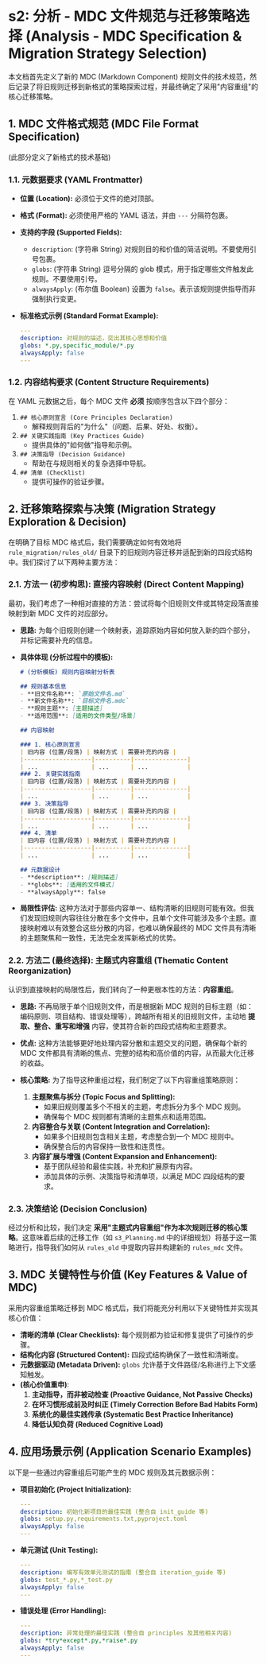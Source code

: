 # s2: 分析 - MDC 文件规范与迁移策略选择 (Analysis - MDC Specification & Migration Strategy Selection)

本文档首先定义了新的 MDC (Markdown Component) 规则文件的技术规范，然后记录了将旧规则迁移到新格式的策略探索过程，并最终确定了采用"内容重组"的核心迁移策略。

## 1. MDC 文件格式规范 (MDC File Format Specification)

(此部分定义了新格式的技术基础)

### 1.1. 元数据要求 (YAML Frontmatter)

*   **位置 (Location):** 必须位于文件的绝对顶部。
*   **格式 (Format):** 必须使用严格的 YAML 语法，并由 `---` 分隔符包裹。
*   **支持的字段 (Supported Fields):**
    *   `description`: (字符串 String) 对规则目的和价值的简洁说明。不要使用引号包裹。
    *   `globs`: (字符串 String) 逗号分隔的 glob 模式，用于指定哪些文件触发此规则。不要使用引号。
    *   `alwaysApply`: (布尔值 Boolean) 设置为 `false`。表示该规则提供指导而非强制执行变更。

*   **标准格式示例 (Standard Format Example):**

    ```yaml
    ---
    description: 对规则的描述，突出其核心思想和价值
    globs: *.py,specific_module/*.py
    alwaysApply: false
    ---
    ```

### 1.2. 内容结构要求 (Content Structure Requirements)

在 YAML 元数据之后，每个 MDC 文件 **必须** 按顺序包含以下四个部分：

1.  `## 核心原则宣言 (Core Principles Declaration)`
    *   解释规则背后的"为什么"（问题、后果、好处、权衡）。
2.  `## 关键实践指南 (Key Practices Guide)`
    *   提供具体的"如何做"指导和示例。
3.  `## 决策指导 (Decision Guidance)`
    *   帮助在与规则相关的复杂选择中导航。
4.  `## 清单 (Checklist)`
    *   提供可操作的验证步骤。

## 2. 迁移策略探索与决策 (Migration Strategy Exploration & Decision)

在明确了目标 MDC 格式后，我们需要确定如何有效地将 `rule_migration/rules_old/` 目录下的旧规则内容迁移并适配到新的四段式结构中。我们探讨了以下两种主要方法：

### 2.1. 方法一 (初步构思): 直接内容映射 (Direct Content Mapping)

最初，我们考虑了一种相对直接的方法：尝试将每个旧规则文件或其特定段落直接映射到新 MDC 文件的对应部分。

*   **思路:** 为每个旧规则创建一个映射表，追踪原始内容如何放入新的四个部分，并标记需要补充的信息。
*   **具体体现 (分析过程中的模板):**

    ```markdown
    # (分析模板) 规则内容映射分析表

    ## 规则基本信息
    - **旧文件名称**: `原始文件名.md`
    - **新文件名称**: `目标文件名.mdc`
    - **规则主题**: [主题描述]
    - **适用范围**: [适用的文件类型/场景]

    ## 内容映射

    ### 1. 核心原则宣言
    | 旧内容 (位置/段落) | 映射方式 | 需要补充的内容 |
    |-------------------|----------|---------------|
    | ...               | ...      | ...           |
    ### 2. 关键实践指南
    | 旧内容 (位置/段落) | 映射方式 | 需要补充的内容 |
    |-------------------|----------|---------------|
    | ...               | ...      | ...           |
    ### 3. 决策指导
    | 旧内容 (位置/段落) | 映射方式 | 需要补充的内容 |
    |-------------------|----------|---------------|
    | ...               | ...      | ...           |
    ### 4. 清单
    | 旧内容 (位置/段落) | 映射方式 | 需要补充的内容 |
    |-------------------|----------|---------------|
    | ...               | ...      | ...           |

    ## 元数据设计
    - **description**: [规则描述]
    - **globs**: [适用的文件模式]
    - **alwaysApply**: false
    ```

*   **局限性评估:** 这种方法对于那些内容单一、结构清晰的旧规则可能有效。但我们发现旧规则内容往往分散在多个文件中，且单个文件可能涉及多个主题。直接映射难以有效整合这些分散的内容，也难以确保最终的 MDC 文件具有清晰的主题聚焦和一致性，无法完全发挥新格式的优势。

### 2.2. 方法二 (最终选择): 主题式内容重组 (Thematic Content Reorganization)

认识到直接映射的局限性后，我们转向了一种更根本性的方法：**内容重组**。

*   **思路:** 不再局限于单个旧规则文件，而是根据新 MDC 规则的目标主题（如：编码原则、项目结构、错误处理等），跨越所有相关的旧规则文件，主动地 **提取、整合、重写和增强** 内容，使其符合新的四段式结构和主题要求。
*   **优点:** 这种方法能够更好地处理内容分散和主题交叉的问题，确保每个新的 MDC 文件都具有清晰的焦点、完整的结构和高价值的内容，从而最大化迁移的收益。
*   **核心策略:** 为了指导这种重组过程，我们制定了以下内容重组策略原则：

    1.  **主题聚焦与拆分 (Topic Focus and Splitting):**
        *   如果旧规则覆盖多个不相关的主题，考虑拆分为多个 MDC 规则。
        *   确保每个 MDC 规则都有清晰的主题焦点和适用范围。
    2.  **内容整合与关联 (Content Integration and Correlation):**
        *   如果多个旧规则包含相关主题，考虑整合到一个 MDC 规则中。
        *   确保整合后的内容保持一致性和连贯性。
    3.  **内容扩展与增强 (Content Expansion and Enhancement):**
        *   基于团队经验和最佳实践，补充和扩展原有内容。
        *   添加具体的示例、决策指导和清单项，以满足 MDC 四段结构的要求。

### 2.3. 决策结论 (Decision Conclusion)

经过分析和比较，我们决定 **采用"主题式内容重组"作为本次规则迁移的核心策略**。这意味着后续的迁移工作（如 `s3_Planning.md` 中的详细规划）将基于这一策略进行，指导我们如何从 `rules_old` 中提取内容并构建新的 `rules_mdc` 文件。

## 3. MDC 关键特性与价值 (Key Features & Value of MDC)

采用内容重组策略迁移到 MDC 格式后，我们将能充分利用以下关键特性并实现其核心价值：

*   **清晰的清单 (Clear Checklists):** 每个规则都为验证和修复提供了可操作的步骤。
*   **结构化内容 (Structured Content):** 四段式结构确保了一致性和清晰度。
*   **元数据驱动 (Metadata Driven):** `globs` 允许基于文件路径/名称进行上下文感知触发。
*   **(核心价值重申)**:
    1.  **主动指导，而非被动检查 (Proactive Guidance, Not Passive Checks)**
    2.  **在坏习惯形成前及时纠正 (Timely Correction Before Bad Habits Form)**
    3.  **系统化的最佳实践传承 (Systematic Best Practice Inheritance)**
    4.  **降低认知负荷 (Reduced Cognitive Load)**

## 4. 应用场景示例 (Application Scenario Examples)

以下是一些通过内容重组后可能产生的 MDC 规则及其元数据示例：

*   **项目初始化 (Project Initialization):**
    ```yaml
    ---
    description: 初始化新项目的最佳实践 (整合自 init_guide 等)
    globs: setup.py,requirements.txt,pyproject.toml
    alwaysApply: false
    ---
    ```
*   **单元测试 (Unit Testing):**
    ```yaml
    ---
    description: 编写有效单元测试的指南 (整合自 iteration_guide 等)
    globs: test_*.py,*_test.py
    alwaysApply: false
    ---
    ```
*   **错误处理 (Error Handling):**
    ```yaml
    ---
    description: 异常处理的最佳实践 (整合自 principles 及其他相关内容)
    globs: *try*except*.py,*raise*.py
    alwaysApply: false
    ---
    ```

